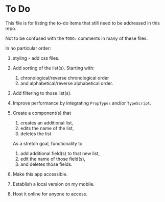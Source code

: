 # To Do

This file is for listing the to-do items that still need to be addressed in this repo.

Not to be confused with the `TODO:` comments in many of these files.

In no particular order:

1.  styling - add css files.

2.  Add sorting of the list(s). Starting with:

    1. chronological/reverse chronological order
    2. and alphabetical/reverse alphabetical order.

3.  Add filtering to those list(s).

4.  Improve performance by integrating `PropTypes` and/or `TypeScript`.

5.  Create a component(s) that

    1. creates an additional list,
    2. edits the name of the list,
    3. deletes the list

    As a stretch goal, functionality to

    1. add additional field(s) to that new list,
    2. edit the name of those field(s),
    3. and deletes those fields.

6.  Make this app accessible.

7.  Establish a local version on my mobile.

8.  Host it online for anyone to access.

